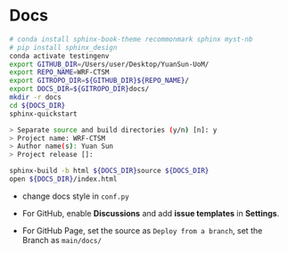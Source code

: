 # Docs

```bash
# conda install sphinx-book-theme recommonmark sphinx myst-nb
# pip install sphinx_design
conda activate testingenv
export GITHUB_DIR=/Users/user/Desktop/YuanSun-UoM/
export REPO_NAME=WRF-CTSM
export GITROPO_DIR=${GITHUB_DIR}${REPO_NAME}/
export DOCS_DIR=${GITROPO_DIR}docs/
mkdir -r docs
cd ${DOCS_DIR}
sphinx-quickstart

> Separate source and build directories (y/n) [n]: y
> Project name: WRF-CTSM
> Author name(s): Yuan Sun
> Project release []:

sphinx-build -b html ${DOCS_DIR}source ${DOCS_DIR}
open ${DOCS_DIR}/index.html
```

- change docs style in `conf.py`

- For GitHub, enable **Discussions** and add **issue templates** in **Settings**.

- For GitHub Page, set the source as `Deploy from a branch`, set the Branch as `main/docs/`